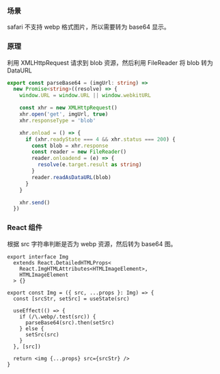 ### 场景

safari 不支持 webp 格式图片，所以需要转为 base64 显示。

### 原理

利用 XMLHttpRequest 请求到 blob 资源，然后利用 FileReader 将 blob 转为 DataURL

```ts
export const parseBase64 = (imgUrl: string) =>
  new Promise<string>((resolve) => {
    window.URL = window.URL || window.webkitURL

    const xhr = new XMLHttpRequest()
    xhr.open('get', imgUrl, true)
    xhr.responseType = 'blob'

    xhr.onload = () => {
      if (xhr.readyState === 4 && xhr.status === 200) {
        const blob = xhr.response
        const reader = new FileReader()
        reader.onloadend = (e) => {
          resolve(e.target.result as string)
        }
        reader.readAsDataURL(blob)
      }
    }

    xhr.send()
  })
```

### React 组件

根据 src 字符串判断是否为 webp 资源，然后转为 base64 图。

```tsx
export interface Img
  extends React.DetailedHTMLProps<
    React.ImgHTMLAttributes<HTMLImageElement>,
    HTMLImageElement
  > {}

export const Img = ({ src, ...props }: Img) => {
  const [srcStr, setSrc] = useState(src)

  useEffect(() => {
    if (/\.webp/.test(src)) {
      parseBase64(src).then(setSrc)
    } else {
      setSrc(src)
    }
  }, [src])

  return <img {...props} src={srcStr} />
}
```
